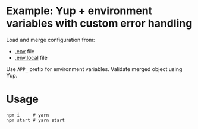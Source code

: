 # Example: Yup + environment variables with custom error handling

Load and merge configuration from:
 
* [.env](.env) file
* [.env.local](.env.local) file

Use `APP_` prefix for environment variables. Validate merged object using Yup.

# Usage

```shell
npm i     # yarn
npm start # yarn start
```
